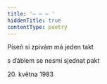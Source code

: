 ```yaml
---
title: '– – – '
hiddenTitle: true
contentType: poetry
---
```


Píseň si zpívám má jeden takt

s ďáblem se nesmí sjednat pakt

20\. května 1983
